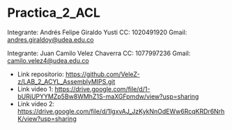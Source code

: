 # Practica_2_ACL

Integrante: Andrés Felipe Giraldo Yusti
CC: 1020491920
Gmail: andres.giraldoy@udea.edu.co

Integrante: Juan Camilo Velez Chaverra
CC: 1077997236
Gmail: camilo.velez4@udea.edu.co


- Link repositorio: https://github.com/VeleZ-z/LAB_2_ACYL_AssemblyMIPS.git
- Link video 1: https://drive.google.com/file/d/1-bURjUPYYMZp5Bw8WMhZ1S-maXGFpmdw/view?usp=sharing
- Link video 2: https://drive.google.com/file/d/1lgxvAJ_JzKykNnOdEWw6RcqKRDr6NrhK/view?usp=sharing

